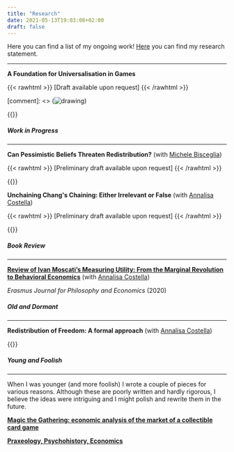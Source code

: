 ```yaml
---
title: "Research"
date: 2021-05-13T19:03:08+02:00
draft: false
---
```


Here you can find a list of my ongoing work! [Here](https://enricomattiasalonia.com/statement/) you can find my research statement.

---

**A Foundation for Universalisation in Games** 

{{< rawhtml >}}
<span id="two">[Draft available upon request]</span>
{{< /rawhtml >}}

[comment]: <> (![drawing](dream_TradingCard.jg))

{{<hideuni>}}

##### Work in Progress

---

**Can Pessimistic Beliefs Threaten Redistribution?** (with [Michele Bisceglia](https://www.tse-fr.eu/fr/people/michele-bisceglia))

{{< rawhtml >}}
<span id="two">[Preliminary draft available upon request]</span>
{{< /rawhtml >}}

{{<hidevoi>}}

**Unchaining Chang's Chaining: Either Irrelevant or False** (with [Annalisa Costella](https://www.annalisacostella.com/home))

{{< rawhtml >}}
<span id="two">[Preliminary draft available upon request]</span>
{{< /rawhtml >}}

{{<hidechang>}}

##### Book Review

---

[**Review of Ivan Moscati’s Measuring Utility: From the Marginal Revolution to Behavioral Economics**](https://ejpe.org/journal/article/view/469/337)
(with [Annalisa Costella](https://www.annalisacostella.com/home))

_Erasmus Journal for Philosophy and Economics_ (2020)


##### Old and Dormant

---

**Redistribution of Freedom: A formal approach** (with [Annalisa Costella](https://www.annalisacostella.com/home))

{{<hidefreedom>}}

##### Young and Foolish

---

When I was younger (and more foolish) I wrote a couple of pieces for various reasons. Although these are poorly written and hardly rigorous, I believe the ideas were intriguing and I might polish and rewrite them in the future.

[**Magic the Gathering: economic analysis of the market of a collectible card game**](https://drive.google.com/file/d/15yPA-a-yTn5jF90XFUiu9AZ7T88ubzlS/view?usp=sharing)

[**Praxeology, Psychohistory, Economics**](https://drive.google.com/file/d/1wC50V4HI6mnFPW1gmyGW6v0mHXF-Tde_/view?usp=sharing)
